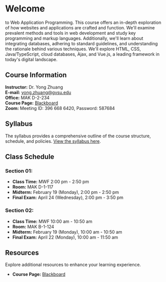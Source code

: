 # Welcome
to Web Application Programming. This course offers an in-depth exploration of how websites and applications are crafted and function. We'll examine prevalent methods and tools in web development and study key programming and markup languages. Additionally, we'll learn about integrating databases, adhering to standard guidelines, and understanding the rationale behind various techniques. We'll explore HTML, CSS, Java/TypeScript, cloud databases, Ajax, and Vue.js, a leading framework in today's digital landscape.

## Course Information

**Instructor:** Dr. Yong Zhuang  
<i class="fa fa-envelope"></i> **E-mail:** [yong.zhuang@gvsu.edu](mailto:yong.zhuang@gvsu.edu)  
<i class="fa fa-building"></i> **Office:** MAK D-2-234  
<i class="fa fa-book"></i> **Course Page:** [Blackboard](https://lms.gvsu.edu/)  
<i class="fa fa-video"></i> **Zoom:** Meeting ID: 396 668 6420, Password: 587684  

## Syllabus

The syllabus provides a comprehensive outline of the course structure, schedule, and policies. [View the syllabus here](assets/pdf/syllabus.pdf).

## Class Schedule

### Section 01:

- **Class Time:** MWF 2:00 pm - 2:50 pm
- **Room:** MAK D-1-117
- **Midterm:** February 19 (Monday), 2:00 pm - 2:50 pm
- **Final Exam:** April 24 (Wednesday), 2:00 pm - 3:50 pm

### Section 02:

- **Class Time:** MWF 10:00 am - 10:50 am
- **Room:** MAK B-1-124
- **Midterm:** February 19 (Monday), 10:00 am - 10:50 am
- **Final Exam:** April 22 (Monday), 10:00 am - 11:50 am

## Resources

Explore additional resources to enhance your learning experience.

- **Course Page:** [Blackboard](https://lms.gvsu.edu/)

<!-- Table of Contents will be auto-generated here -->

```{tableofcontents}

```